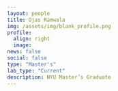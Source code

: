 ```yaml
---
layout: people
title: Ojas Ramwala 
img: /assets/img/blank_profile.png
profile:
  align: right
  image:
news: false
social: false
type: "Master's"
lab_type: "Current"
description: NYU Master’s Graduate
---
```

